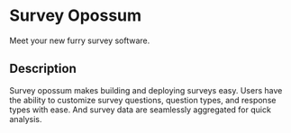 # Survey Opossum

Meet your new furry survey software.

## Description

Survey opossum makes building and deploying surveys easy. Users have the ability to customize survey questions, question types, and response types with ease. And survey data are seamlessly aggregated for quick analysis.
